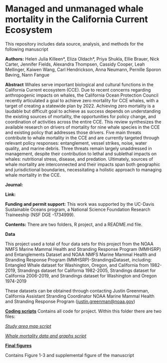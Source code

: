 # Managed and unmanaged whale mortality in the California Current Ecosystem

This repository includes data source, analysis, and methods for the following manuscript

**Authors:** Helen Julia Killeen*, Eliza Oldach*, Priya Shukla, Ellie Brauer, Nick Carter, Jennifer Fields, Alexandra Thompsen, Cassidy Cooper, Leah Mellinger, Kaiwen Wang, Carl Hendrickson, Anna Neumann, Pernille Sporon Bøving, Nann Fangue

**Abstract**
Whales serve important biological and cultural functions in the California Current ecosystem (CCE). Due to recent concerns regarding anthropogenic impacts on whales, the California Ocean Protection Council recently articulated a goal to achieve zero mortality for CCE whales, with a target of creating a statewide plan by 2022. Achieving zero mortality is a laudable but difficult goal to achieve as success depends on understanding the existing sources of mortality, the opportunities for policy change, and coordination of activities across the entire CCE. This review synthesizes the available research on drivers of mortality for nine whale species in the CCE and existing policy that addresses those drivers. Five main threats contribute to whale mortality in the CCE and are currently targeted through relevant policy responses: entanglement, vessel strikes, noise, water quality, and marine debris. Three threats remain largely unaddressed in management, despite their contribution to lethal and sublethal impacts on whales: nutritional stress, disease, and predation. Ultimately, sources of whale mortality are interconnected and their impacts span both geographic and jurisdictional boundaries, necessitating a holistic approach to managing whale mortality in the CCE.

**Journal:**

**Link:**

**Funding and permit support:** This work was supported by the UC-Davis Sustainable Oceans program, a National Science Foundation Research Traineeship (NSF DGE -1734999).

**Contents:** There are two folders, R project, and a README.md file.

**Data**

This project used a total of four data sets for this project from the NOAA NMFS Marine Mammal Health and Stranding Response Program (MMHSRP) and Entanglements Dataset and NOAA NMFS Marine Mammal Health and Stranding Response Program (MMHSRP)-StrandingsDataset, including: Entangled Whale dataset for Washington, Oregon, and California from 1982-2019, Strandings dataset for California 1982-2005, Strandings dataset for California 2006-2019, and Strandings dataset for Washington and Oregon 1974-2019

These datasets can be obtained through contacting Justin Greenman, California Assistant Stranding Coordinator NOAA Marine Mammal Health and Stranding Response Program (justin.greenman@noaa.gov)

**[Coding scripts](https://github.com/jenniferfields/NRTwhaledatavis/tree/master/scripts)** 
Contains all code for project. Within this folder there are two files:

*[Study area map script](https://github.com/jenniferfields/NRTwhaledatavis/blob/master/scripts/StudyAreaMap)*

*[Whale mortality data and graphs script](https://github.com/jenniferfields/NRTwhaledatavis/blob/master/scripts/WhaleMort_NOAA_ToShare.R)*

**[Final figures](https://github.com/jenniferfields/NRTwhaledatavis/tree/master/final%20figures)**

Contains Figure 1-3 and supplemental figure of the manuscript
